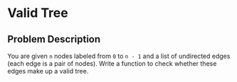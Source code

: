 # Valid Tree

## Problem Description

You are given `n` nodes labeled from `0` to `n - 1` and a list of undirected edges (each edge is a pair of nodes). Write a function to check whether these edges make up a valid tree.
